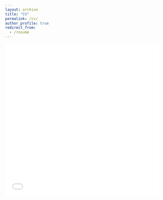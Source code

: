 ```yaml
---
layout: archive
title: "CV"
permalink: /cv/
author_profile: true
redirect_from:
  - /resume
---
```


<iframe src="/files/pdf/CV.pdf" width="100%" height="500" frameborder="no" border="0" marginwidth="0" marginheight="0"></iframe>

